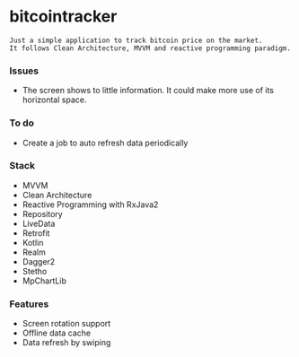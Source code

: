 # bitcointracker
    Just a simple application to track bitcoin price on the market. 
    It follows Clean Architecture, MVVM and reactive programming paradigm.

### Issues

  * The screen shows to little information. It could make more use of its horizontal space.
  
### To do

  * Create a job to auto refresh data periodically
  
### Stack
 * MVVM
 * Clean Architecture
 * Reactive Programming with RxJava2
 * Repository
 * LiveData
 * Retrofit
 * Kotlin
 * Realm
 * Dagger2
 * Stetho 
 * MpChartLib

### Features
 * Screen rotation support
 * Offline data cache
 * Data refresh by swiping
